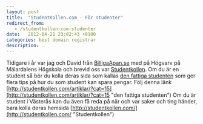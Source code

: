 ```yaml
---
layout: post
title:  "StudentKollen.com - För studenter"
redirect_from:
   - /studentkollen-com-studenter
date:   2012-04-21 23:02:43 +0100
categories: best domain registrar
description: .
---
```


Tidigare i år var jag och David från [BilligaApan.se](http://BilligaApan.se "BilligaApan.se") med på Högvarv på Mälardalens Högskola och brevid oss var [Studentkollen](http://Studentkollen.com "Studentkollen"). Om du är en student så bör du kolla deras sida som kallas [den fattiga studenten](http://studentkollen.com/artiklar/?cat=15 "den fattiga studenten") som ger flera tips på hur du som student kan spara pengar. Följ denna länk [http://studentkollen.com/artiklar/?cat=15](http://studentkollen.com/artiklar/?cat=15 "den fattiga studenten") Om du är student i Västerås kan du även få reda på när och var saker och ting händer, bara kolla deras hemsida [http://studentkollen.com/](http://studentkollen.com/ "Studentkollen")